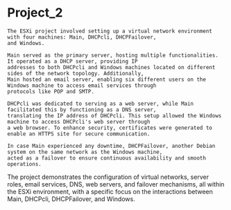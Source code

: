 # Project_2
```
The ESXi project involved setting up a virtual network environment with four machines: Main, DHCPcli, DHCPFailover,
and Windows.

Main served as the primary server, hosting multiple functionalities. It operated as a DHCP server, providing IP
addresses to both DHCPcli and Windows machines located on different sides of the network topology. Additionally,
Main hosted an email server, enabling six different users on the Windows machine to access email services through
protocols like POP and SMTP.

DHCPcli was dedicated to serving as a web server, while Main facilitated this by functioning as a DNS server,
translating the IP address of DHCPcli. This setup allowed the Windows machine to access DHCPcli's web server through
a web browser. To enhance security, certificates were generated to enable an HTTPS site for secure communication.

In case Main experienced any downtime, DHCPFailover, another Debian system on the same network as the Windows machine,
acted as a failover to ensure continuous availability and smooth operations.
```

The project demonstrates the configuration of virtual networks, server roles, email services, DNS, web servers, and 
failover mechanisms, all within the ESXi environment, with a specific focus on the interactions between Main, DHCPcli, 
DHCPFailover, and Windows.
